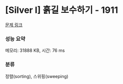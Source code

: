 # [Silver I] 흙길 보수하기 - 1911 

[문제 링크](https://www.acmicpc.net/problem/1911) 

### 성능 요약

메모리: 31888 KB, 시간: 76 ms

### 분류

정렬(sorting), 스위핑(sweeping)

